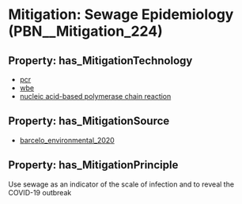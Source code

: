# Mitigation: __Sewage Epidemiology__ (PBN__Mitigation_224)

## Property: has_MitigationTechnology

* [pcr](../Technology/PBN__Technology_3069)
* [wbe](../Technology/PBN__Technology_3070)
* [nucleic acid-based polymerase chain reaction](../Technology/PBN__Technology_3071)

## Property: has_MitigationSource

* [barcelo_environmental_2020](../Article/PBN__Article_270)

## Property: has_MitigationPrinciple

Use sewage as an indicator of the scale of infection and to reveal the COVID-19 outbreak


